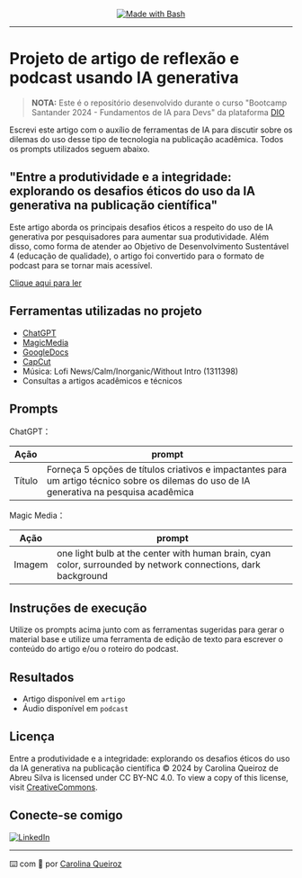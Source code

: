 <p align="center">
<a href="https://www.gnu.org/software/bash/" title="Go to Bash homepage"><img src="https://img.shields.io/badge/Prompt-Project-blue?logo=gnu-bash&amp;logoColor=white" alt="Made with Bash"></a></p>

-------

# Projeto de artigo de reflexão e podcast usando IA generativa

 > **NOTA:** Este é o repositório desenvolvido durante o curso "Bootcamp Santander 2024 - Fundamentos de IA para Devs" da plataforma [DIO](https://dio.me)

Escrevi este artigo com o auxílio de ferramentas de IA para discutir sobre os dilemas do uso desse tipo de tecnologia na publicação acadêmica. Todos os prompts utilizados seguem abaixo.

## "Entre a produtividade e a integridade: explorando os desafios éticos do uso da IA generativa na publicação científica"

Este artigo aborda os principais desafios éticos a respeito do uso de IA generativa por pesquisadores para aumentar sua produtividade. Além disso, como forma de atender ao Objetivo de Desenvolvimento Sustentável 4 (educação de qualidade), o artigo foi convertido para o formato de podcast para se tornar mais acessível.

<a href="https://github.com/CarolinaQueiroz/article-podcast-generative-ai/blob/main/artigo/CQueiroz_Artigo_dilemas_IA_generativa.pdf" title="View PDF now"> Clique aqui para ler</a>

## Ferramentas utilizadas no projeto

- [ChatGPT](https://chat.openai.com/) 
- [MagicMedia](https://www.canva.com/ai-image-generator/)
- [GoogleDocs](https://docs.google.com/document/create)
- [CapCut](https://www.capcut.com/)
- Música: Lofi News/Calm/Inorganic/Without Intro (1311398)
- Consultas a artigos acadêmicos e técnicos

## Prompts


ChatGPT：

|   Ação   | prompt                                                                                                                                                                                                                                                                         |
| :------: | ------------------------------------------------------------------------------------------------------------------------------------------------------------------------------------------------------------------------------------------------------------------------------ |
|  Título  | Forneça 5 opções de títulos criativos e impactantes para um artigo técnico sobre os dilemas do uso de IA generativa na pesquisa acadêmica |


Magic Media：

|  Ação  | prompt                                                                                 |
| :----: | -------------------------------------------------------------------------------------- |
| Imagem | one light bulb at the center with human brain, cyan color, surrounded by network connections, dark background |

## Instruções de execução

Utilize os prompts acima junto com as ferramentas sugeridas para gerar o material base e utilize uma ferramenta de edição de texto para escrever o conteúdo do artigo e/ou o roteiro do podcast.

## Resultados

- Artigo disponível em `artigo`
- Áudio disponível em `podcast`

## Licença

Entre a produtividade e a integridade: explorando os desafios éticos do uso da IA generativa na publicação científica © 2024 by Carolina Queiroz de Abreu Silva is licensed under CC BY-NC 4.0. To view a copy of this license, visit [CreativeCommons](https://creativecommons.org/licenses/by-nc/4.0/).

## Conecte-se comigo

[![LinkedIn](https://img.shields.io/badge/LinkedIn-0077B5?style=for-the-badge&logo=linkedin&logoColor=white)](https://www.linkedin.com/in/carolina-queiroz-08b454176/)

---

⌨️ com 💜 por [Carolina Queiroz](https://github.com/CarolinaQueiroz)
